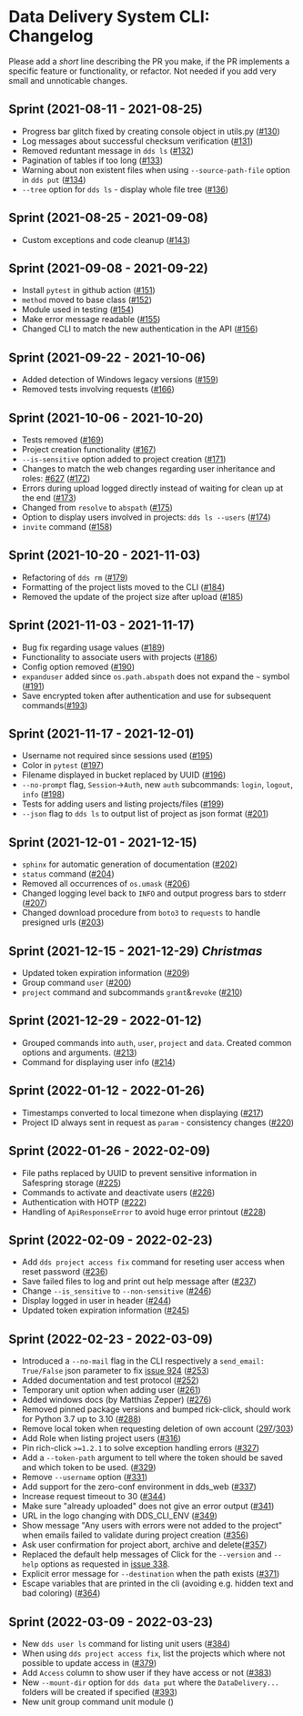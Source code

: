 # Data Delivery System CLI: Changelog

Please add a _short_ line describing the PR you make, if the PR implements a specific feature or functionality, or refactor. Not needed if you add very small and unnoticable changes.

## Sprint (2021-08-11 - 2021-08-25)

* Progress bar glitch fixed by creating console object in utils.py ([#130](https://github.com/ScilifelabDataCentre/dds_cli/pull/130))
* Log messages about successful checksum verification ([#131](https://github.com/ScilifelabDataCentre/dds_cli/pull/131))
* Removed reduntant message in `dds ls` ([#132](https://github.com/ScilifelabDataCentre/dds_cli/pull/132))
* Pagination of tables if too long ([#133](https://github.com/ScilifelabDataCentre/dds_cli/pull/133))
* Warning about non existent files when using `--source-path-file` option in `dds put` ([#134](https://github.com/ScilifelabDataCentre/dds_cli/pull/134))
* `--tree` option for `dds ls` - display whole file tree ([#136](https://github.com/ScilifelabDataCentre/dds_cli/pull/136))

## Sprint (2021-08-25 - 2021-09-08)

* Custom exceptions and code cleanup ([#143](https://github.com/ScilifelabDataCentre/dds_cli/pull/143))

## Sprint (2021-09-08 - 2021-09-22)

* Install `pytest` in github action ([#151](https://github.com/ScilifelabDataCentre/dds_cli/pull/151))
* `method` moved to base class ([#152](https://github.com/ScilifelabDataCentre/dds_cli/pull/152))
* Module used in testing ([#154](https://github.com/ScilifelabDataCentre/dds_cli/pull/154))
* Make error message readable ([#155](https://github.com/ScilifelabDataCentre/dds_cli/pull/155))
* Changed CLI to match the new authentication in the API ([#156](https://github.com/ScilifelabDataCentre/dds_cli/pull/156))

## Sprint (2021-09-22 - 2021-10-06)

* Added detection of Windows legacy versions ([#159](https://github.com/ScilifelabDataCentre/dds_cli/pull/159))
* Removed tests involving requests ([#166](https://github.com/ScilifelabDataCentre/dds_cli/pull/166))

## Sprint (2021-10-06 - 2021-10-20)

* Tests removed ([#169](https://github.com/ScilifelabDataCentre/dds_cli/pull/169))
* Project creation functionality ([#167](https://github.com/ScilifelabDataCentre/dds_cli/pull/167))
* `--is-sensitive` option added to project creation ([#171](https://github.com/ScilifelabDataCentre/dds_cli/pull/171))
* Changes to match the web changes regarding user inheritance and roles: [#627](https://github.com/ScilifelabDataCentre/dds_web/pull/627) ([#172](https://github.com/ScilifelabDataCentre/dds_cli/pull/172))
* Errors during upload logged directly instead of waiting for clean up at the end ([#173](https://github.com/ScilifelabDataCentre/dds_cli/pull/173))
* Changed from `resolve` to `abspath` ([#175](https://github.com/ScilifelabDataCentre/dds_cli/pull/175))
* Option to display users involved in projects: `dds ls --users` ([#174](https://github.com/ScilifelabDataCentre/dds_cli/pull/174))
* `invite` command ([#158](https://github.com/ScilifelabDataCentre/dds_cli/pull/158))

## Sprint (2021-10-20 - 2021-11-03)

* Refactoring of `dds rm` ([#179](https://github.com/ScilifelabDataCentre/dds_cli/pull/179))
* Formatting of the project lists moved to the CLI ([#184](https://github.com/ScilifelabDataCentre/dds_cli/pull/184))
* Removed the update of the project size after upload ([#185](https://github.com/ScilifelabDataCentre/dds_cli/pull/185))

## Sprint (2021-11-03 - 2021-11-17)

* Bug fix regarding usage values ([#189](https://github.com/ScilifelabDataCentre/dds_cli/pull/189))
* Functionality to associate users with projects ([#186](https://github.com/ScilifelabDataCentre/dds_cli/pull/186))
* Config option removed ([#190](https://github.com/ScilifelabDataCentre/dds_cli/pull/190))
* `expanduser` added since `os.path.abspath` does not expand the `~` symbol ([#191](https://github.com/ScilifelabDataCentre/dds_cli/pull/191))
* Save encrypted token after authentication and use for subsequent commands([#193](https://github.com/ScilifelabDataCentre/dds_cli/pull/193))

## Sprint (2021-11-17 - 2021-12-01)

* Username not required since sessions used ([#195](https://github.com/ScilifelabDataCentre/dds_cli/pull/195))
* Color in `pytest` ([#197](https://github.com/ScilifelabDataCentre/dds_cli/pull/197))
* Filename displayed in bucket replaced by UUID ([#196](https://github.com/ScilifelabDataCentre/dds_cli/pull/196))
* `--no-prompt` flag, `Session`->`Auth`, new `auth` subcommands: `login`, `logout`, `info` ([#198](https://github.com/ScilifelabDataCentre/dds_cli/pull/198))
* Tests for adding users and listing projects/files ([#199](https://github.com/ScilifelabDataCentre/dds_cli/pull/199))
* `--json` flag to `dds ls` to output list of project as json format ([#201](https://github.com/ScilifelabDataCentre/dds_cli/pull/201))

## Sprint (2021-12-01 - 2021-12-15)

* `sphinx` for automatic generation of documentation ([#202](https://github.com/ScilifelabDataCentre/dds_cli/pull/202))
* `status` command ([#204](https://github.com/ScilifelabDataCentre/dds_cli/pull/204))
* Removed all occurrences of `os.umask` ([#206](https://github.com/ScilifelabDataCentre/dds_cli/pull/206))
* Changed logging level back to `INFO` and output progress bars to stderr ([#207](https://github.com/ScilifelabDataCentre/dds_cli/pull/209))
* Changed download procedure from `boto3` to `requests` to handle presigned urls ([#203](https://github.com/ScilifelabDataCentre/dds_cli/pull/203))

## Sprint (2021-12-15 - 2021-12-29) _Christmas_

* Updated token expiration information ([#209](https://github.com/ScilifelabDataCentre/dds_cli/pull/209))
* Group command `user` ([#200](https://github.com/ScilifelabDataCentre/dds_cli/pull/200))
* `project` command and subcommands `grant`&`revoke` ([#210](https://github.com/ScilifelabDataCentre/dds_cli/pull/210))

## Sprint (2021-12-29 - 2022-01-12)

* Grouped commands into `auth`, `user`, `project` and `data`. Created common options and arguments. ([#213](https://github.com/ScilifelabDataCentre/dds_cli/pull/213))
* Command for displaying user info ([#214](https://github.com/ScilifelabDataCentre/dds_cli/pull/214))

## Sprint (2022-01-12 - 2022-01-26)

* Timestamps converted to local timezone when displaying ([#217](https://github.com/ScilifelabDataCentre/dds_cli/pull/217))
* Project ID always sent in request as `param` - consistency changes ([#220](https://github.com/ScilifelabDataCentre/dds_cli/pull/220))

## Sprint (2022-01-26 - 2022-02-09)

* File paths replaced by UUID to prevent sensitive information in Safespring storage ([#225](https://github.com/ScilifelabDataCentre/dds_cli/pull/225))
* Commands to activate and deactivate users ([#226](https://github.com/ScilifelabDataCentre/dds_cli/pull/226))
* Authentication with HOTP ([#222](https://github.com/ScilifelabDataCentre/dds_cli/pull/222))
* Handling of `ApiResponseError` to avoid huge error printout ([#228](https://github.com/ScilifelabDataCentre/dds_cli/pull/228))

## Sprint (2022-02-09 - 2022-02-23)

* Add `dds project access fix` command for reseting user access when reset password ([#236](https://github.com/ScilifelabDataCentre/dds_cli/pull/236))
* Save failed files to log and print out help message after ([#237](https://github.com/ScilifelabDataCentre/dds_cli/pull/237))
* Change `--is_sensitive` to `--non-sensitive` ([#246](https://github.com/ScilifelabDataCentre/dds_cli/pull/246))
* Display logged in user in header ([#244](https://github.com/ScilifelabDataCentre/dds_cli/pull/244))
* Updated token expiration information ([#245](https://github.com/scilifelabdatacentre/dds_cli/issues/245))

## Sprint (2022-02-23 - 2022-03-09)

* Introduced a `--no-mail` flag in the CLI respectively a `send_email: True/False` json parameter to fix [issue 924](https://github.com/scilifelabdatacentre/dds_web/issues/924) ([#253](https://github.com/ScilifelabDataCentre/dds_cli/pull/253))
* Added documentation and test protocol ([#252](https://github.com/ScilifelabDataCentre/dds_cli/pull/252))
* Temporary unit option when adding user ([#261](https://github.com/ScilifelabDataCentre/dds_cli/pull/261))
* Added windows docs (by Matthias Zepper) ([#276](https://github.com/ScilifelabDataCentre/dds_cli/pull/276))
* Removed pinned package versions and bumped rick-click, should work for Python 3.7 up to 3.10 ([#288](https://github.com/ScilifelabDataCentre/dds_cli/pull/288))
* Remove local token when requesting deletion of own account ([297](https://github.com/ScilifelabDataCentre/dds_cli/pull/297)/[303](https://github.com/ScilifelabDataCentre/dds_cli/pull/303))
* Add Role when listing project users ([#316](https://github.com/ScilifelabDataCentre/dds_cli/pull/316))
* Pin rich-click `>=1.2.1` to solve exception handling errors ([#327](https://github.com/ScilifelabDataCentre/dds_cli/pull/327))
* Add a `--token-path` argument to tell where the token should be saved and which token to be used. ([#329](https://github.com/ScilifelabDataCentre/dds_cli/pull/329))
* Remove `--username` option ([#331](https://github.com/ScilifelabDataCentre/dds_cli/pull/331))
* Add support for the zero-conf environment in dds_web ([#337](https://github.com/ScilifelabDataCentre/dds_cli/pull/337))
* Increase request timeout to 30 ([#344](https://github.com/ScilifelabDataCentre/dds_cli/pull/344))
* Make sure "already uploaded" does not give an error output ([#341](https://github.com/ScilifelabDataCentre/dds_cli/pull/341))
* URL in the logo changing with DDS_CLI_ENV ([#349](https://github.com/ScilifelabDataCentre/dds_cli/pull/349))
* Show message "Any users with errors were not added to the project" when emails failed to validate during project creation ([#356](https://github.com/ScilifelabDataCentre/dds_cli/pull/356))
* Ask user confirmation for project abort, archive and delete([#357](https://github.com/ScilifelabDataCentre/dds_cli/pull/357))
* Replaced the default help messages of Click for the `--version` and `--help` options as requested in [issue 338](https://github.com/scilifelabdatacentre/dds_web/issues/338).
* Explicit error message for `--destination` when the path exists ([#371](https://github.com/ScilifelabDataCentre/dds_cli/pull/371))
* Escape variables that are printed in the cli (avoiding e.g. hidden text and bad coloring) ([#364](https://github.com/ScilifelabDataCentre/dds_cli/pull/364))

## Sprint (2022-03-09 - 2022-03-23)

* New `dds user ls` command for listing unit users ([#384](https://github.com/ScilifelabDataCentre/dds_cli/pull/384))
* When using `dds project access fix`, list the projects which where not possible to update access in ([#379](https://github.com/ScilifelabDataCentre/dds_cli/pull/379))
* Add `Access` column to show user if they have access or not ([#383](https://github.com/ScilifelabDataCentre/dds_cli/pull/383))
* New `--mount-dir` option for `dds data put` where the `DataDelivery...` folders will be created if specified ([#393](https://github.com/ScilifelabDataCentre/dds_cli/pull/393))
* New unit group command unit module ()